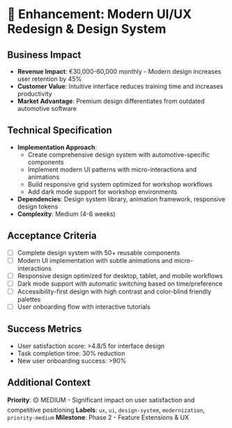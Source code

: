 # 🎯 Enhancement: Modern UI/UX Redesign & Design System

## Business Impact
- **Revenue Impact**: €30,000-60,000 monthly - Modern design increases user retention by 45%
- **Customer Value**: Intuitive interface reduces training time and increases productivity
- **Market Advantage**: Premium design differentiates from outdated automotive software

## Technical Specification
- **Implementation Approach**: 
  - Create comprehensive design system with automotive-specific components
  - Implement modern UI patterns with micro-interactions and animations
  - Build responsive grid system optimized for workshop workflows
  - Add dark mode support for workshop environments
- **Dependencies**: Design system library, animation framework, responsive design tokens
- **Complexity**: Medium (4-6 weeks)

## Acceptance Criteria
- [ ] Complete design system with 50+ reusable components
- [ ] Modern UI implementation with subtle animations and micro-interactions
- [ ] Responsive design optimized for desktop, tablet, and mobile workflows
- [ ] Dark mode support with automatic switching based on time/preference
- [ ] Accessibility-first design with high contrast and color-blind friendly palettes
- [ ] User onboarding flow with interactive tutorials

## Success Metrics
- User satisfaction score: >4.8/5 for interface design
- Task completion time: 30% reduction
- New user onboarding success: >90%

## Additional Context
**Priority**: 🟡 MEDIUM - Significant impact on user satisfaction and competitive positioning
**Labels**: `ux`, `ui`, `design-system`, `modernization`, `priority-medium`
**Milestone**: Phase 2 - Feature Extensions & UX